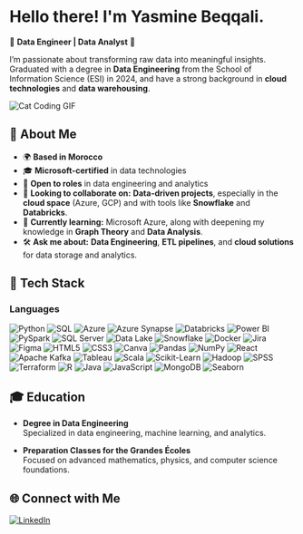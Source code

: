# Hello there! I'm Yasmine Beqqali.
🚩 **Data Engineer | Data Analyst** 🚩

I’m passionate about transforming raw data into meaningful insights. Graduated with a degree in **Data Engineering** from the School of Information Science (ESI) in 2024, and have a strong background in **cloud technologies** and **data warehousing**.

![Cat Coding GIF](https://media.giphy.com/media/3oKIPnAiaMCws8nOsE/giphy.gif)

## 🚀 About Me
- 🌍 **Based in Morocco**
- 🎓 **Microsoft-certified** in data technologies
- 💼 **Open to roles** in data engineering and analytics
- 🤝 **Looking to collaborate on:** **Data-driven projects**, especially in the **cloud space** (Azure, GCP) and with tools like **Snowflake** and **Databricks**.
- 🌱 **Currently learning:** Microsoft Azure, along with deepening my knowledge in **Graph Theory** and **Data Analysis**.
- 🛠️ **Ask me about:** **Data Engineering**, **ETL pipelines**, and **cloud solutions** for data storage and analytics.

## 🌟 Tech Stack
### Languages
![Python](https://img.shields.io/badge/Python-%233776AB.svg?style=for-the-badge&logo=python&logoColor=yellow)
![SQL](https://img.shields.io/badge/SQL-%2300f.svg?style=for-the-badge&logo=sql&logoColor=white)
![Azure](https://img.shields.io/badge/Microsoft_Azure-%230072C6.svg?style=for-the-badge&logo=microsoft-azure&logoColor=white)
![Azure Synapse](https://img.shields.io/badge/Azure%20Synapse-0078D4?style=for-the-badge&logo=microsoft&logoColor=white)
![Databricks](https://img.shields.io/badge/Databricks-%23FF3621.svg?style=for-the-badge&logo=databricks&logoColor=white)
![Power BI](https://img.shields.io/badge/Power%20BI-%23F2C811.svg?style=for-the-badge&logo=powerbi&logoColor=black)
![PySpark](https://img.shields.io/badge/PySpark-%23E25A1C.svg?style=for-the-badge&logo=apache-spark&logoColor=white)
![SQL Server](https://img.shields.io/badge/SQL%20Server-%23CC2927.svg?style=for-the-badge&logo=microsoft-sql-server&logoColor=white)
![Data Lake](https://img.shields.io/badge/Azure%20Data%20Lake-%230078D4.svg?style=for-the-badge&logo=microsoft-azure&logoColor=white)
![Snowflake](https://img.shields.io/badge/Snowflake-%23FFFDFF.svg?style=for-the-badge&logo=snowflake&logoColor=#29B5E8)
![Docker](https://img.shields.io/badge/Docker-%23FFFDFF.svg?style=for-the-badge&logo=Docker&logoColor=#29B5E8)
![Jira](https://img.shields.io/badge/Jira-%23FFFDFF.svg?style=for-the-badge&logo=Jira&logoColor=blue)
![Figma](https://img.shields.io/badge/Figma-%23FFFDFF.svg?style=for-the-badge&logo=Figma&logoColor=purple)
![HTML5](https://img.shields.io/badge/HTML5-%23FFFDFF.svg?style=for-the-badge&logo=HTML5&logoColor=red)
![CSS3](https://img.shields.io/badge/CSS3-%23FFFDFF.svg?style=for-the-badge&logo=css3&logoColor=blue)
![Canva](https://img.shields.io/badge/Canva-%23FFFDFF.svg?style=for-the-badge&logo=Canva&logoColor=blue)
![Pandas](https://img.shields.io/badge/Pandas-%23FFFDFF.svg?style=for-the-badge&logo=pandas&logoColor=blue)
![NumPy](https://img.shields.io/badge/NumPy-%23FFFDFF.svg?style=for-the-badge&logo=numpy&logoColor=green)
![React](https://img.shields.io/badge/React-%23FFFDFF.svg?style=for-the-badge&logo=react&logoColor=blue)
![Apache Kafka](https://img.shields.io/badge/Apache%20Kafka-%231F2A5F.svg?style=for-the-badge&logo=apache-kafka&logoColor=white)
![Tableau](https://img.shields.io/badge/Tableau-%23E97627.svg?style=for-the-badge&logo=tableau&logoColor=white)
![Scala](https://img.shields.io/badge/Scala-%23DC322F.svg?style=for-the-badge&logo=scala&logoColor=white)
![Scikit-Learn](https://img.shields.io/badge/Scikit--Learn-%23FF9900.svg?style=for-the-badge&logo=scikit-learn&logoColor=white)
![Hadoop](https://img.shields.io/badge/Hadoop-%23FFFDFF.svg?style=for-the-badge&logo=apache-hadoop&logoColor=yellow)
![SPSS](https://img.shields.io/badge/SPSS-%23FFFDFF.svg?style=for-the-badge&logo=ibm&logoColor=blue)
![Terraform](https://img.shields.io/badge/Terraform-%235835CC.svg?style=for-the-badge&logo=terraform&logoColor=white)
![R](https://img.shields.io/badge/R-%23276DC3.svg?style=for-the-badge&logo=r&logoColor=white)
![Java](https://img.shields.io/badge/Java-%23FFFDFF.svg?style=for-the-badge&logo=java&logoColor=red)
![JavaScript](https://img.shields.io/badge/JavaScript-%23FFFDFF.svg?style=for-the-badge&logo=javascript&logoColor=yellow)
![MongoDB](https://img.shields.io/badge/MongoDB-%2347A248.svg?style=for-the-badge&logo=mongodb&logoColor=white)
![Seaborn](https://img.shields.io/badge/Seaborn-%23FFFDFF.svg?style=for-the-badge&logo=seaborn&logoColor=blue)

## 🎓 Education

- **Degree in Data Engineering**  
  Specialized in data engineering, machine learning, and analytics.

- **Preparation Classes for the Grandes Écoles**  
  Focused on advanced mathematics, physics, and computer science foundations.

## 🌐 Connect with Me
[![LinkedIn](https://img.shields.io/badge/LinkedIn-%230077B5.svg?style=for-the-badge&logo=linkedin&logoColor=white)](https://www.linkedin.com/in/yasmine-beqqali/)
